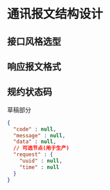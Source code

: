 # 通讯报文结构设计

## 接口风格选型



## 响应报文格式



## 规约状态码




草稿部分

```json
{
  "code" : null,
  "message" : null,
  "data" : null,
  // 可选节点(用于生产)
  "request" : {
    "uuid" : null,
    "time" : null
  }
}
```

